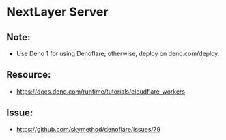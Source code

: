 # NextLayer Server

## Note:
- Use Deno 1 for using Denoflare; otherwise, deploy on deno.com/deploy.

## Resource:

- https://docs.deno.com/runtime/tutorials/cloudflare_workers

## Issue:

- https://github.com/skymethod/denoflare/issues/79
